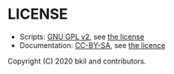 # LICENSE

* Scripts: [GNU GPL v2](https://en.wikipedia.org/wiki/GNU_General_Public_License#Version_2), see [the license](scripts/LICENSE)
* Documentation: [CC-BY-SA](https://en.wikipedia.org/wiki/Wikipedia:Text_of_Creative_Commons_Attribution-ShareAlike_3.0_Unported_License), see [the licence](doc/LICENSE)

Copyright (C) 2020 bkil and contributors.
